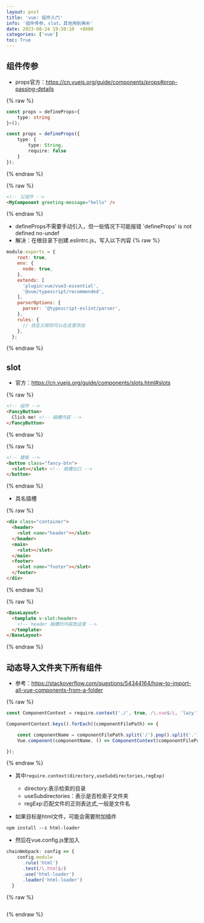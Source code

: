 ```yaml
---
layout: post
title: 'vue: 组件入门'
info: '组件传参，slot，其他用到再补'
date: 2023-08-24 19:50:10  +0800
categories: ['vue']
toc: True
---
```





## 组件传参

- props官方：https://cn.vuejs.org/guide/components/props#prop-passing-details



{% raw %}
<!-- 子组件类型定义 -->
```ts
const props = defineProps<{
    type: string 
}>();

const props = defineProps({
    type: {
        type: String,
        require: false
    }
});
```
{% endraw %}

{% raw %}
```html
<!-- 父组件 -->
<MyComponent greeting-message="hello" />
```
{% endraw %}


- defineProps不需要手动引入，但一些情况下可能报错 'defineProps' is not defined  no-undef
- 解决：在根目录下创建.eslintrc.js，写入以下内容
{% raw %}
```js
module.exports = {
    root: true,
    env: {
      node: true,
    },
    extends: [
      'plugin:vue/vue3-essential',
      '@vue/typescript/recommended',
    ],
    parserOptions: {
      parser: '@typescript-eslint/parser',
    },
    rules: {
      // 自定义规则可以在这里添加
    },
  };
```
{% endraw %}


## slot
  - 官方：https://cn.vuejs.org/guide/components/slots.html#slots
		

{% raw %}
```html
<!-- 组件 -->
<FancyButton>
  Click me! <!-- 插槽内容 -->
</FancyButton>
```
{% endraw %}
		
{% raw %}
```html
<!-- 模板 -->
<button class="fancy-btn">
  <slot></slot> <!-- 插槽出口 -->
</button>
```
{% endraw %}


- 具名插槽

{% raw %}
```html
<div class="container">
  <header>
    <slot name="header"></slot>
  </header>
  <main>
    <slot></slot>
  </main>
  <footer>
    <slot name="footer"></slot>
  </footer>
</div>
```
{% endraw %}



{% raw %}
```html
<BaseLayout>
  <template v-slot:header>
    <!-- header 插槽的内容放这里 -->
  </template>
</BaseLayout>
```
{% endraw %}



## 动态导入文件夹下所有组件

- 参考：https://stackoverflow.com/questions/54344164/how-to-import-all-vue-components-from-a-folder


{% raw %}
```js
const ComponentContext = require.context('./', true, /\.vue$/i, 'lazy');

ComponentContext.keys().forEach((componentFilePath) => {

    const componentName = componentFilePath.split('/').pop().split('.')[0];
    Vue.component(componentName, () => ComponentContext(componentFilePath));

});

```
{% endraw %}



- 其中```require.context(directory,useSubdirectories,regExp)```
  - directory:表示检索的目录
  - useSubdirectories：表示是否检索子文件夹
  - regExp:匹配文件的正则表达式,一般是文件名


- 如果目标是html文件，可能会需要附加插件
```
npm install --s html-loader
```

- 然后在vue.config.js里加入

```js
chainWebpack: config => {
    config.module
      .rule('html') 
      .test(/\.html$/)
      .use('html-loader')
      .loader('html-loader')
  }
```



<!-- ![引入图片]({{site.url}}/image/vue/2023-08-24-vue_components/image_1.jpg) -->

{% raw %}
```
```
{% endraw %}
